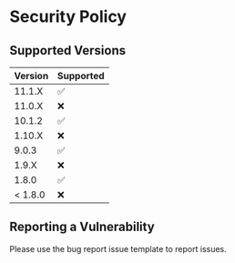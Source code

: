 # Security Policy

## Supported Versions

| Version | Supported          |
|---------|--------------------|
| 11.1.X  | :white_check_mark: |
| 11.0.X  | :x:                |
| 10.1.2  | :white_check_mark: |
| 1.10.X  | :x:                |
| 9.0.3   | :white_check_mark: |
| 1.9.X   | :x:                |
| 1.8.0   | :white_check_mark: |
| < 1.8.0 | :x:                |

## Reporting a Vulnerability

Please use the bug report issue template to report issues.
